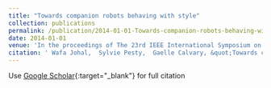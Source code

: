 ```yaml
---
title: "Towards companion robots behaving with style"
collection: publications
permalink: /publication/2014-01-01-Towards-companion-robots-behaving-with-style
date: 2014-01-01
venue: 'In the proceedings of The 23rd IEEE International Symposium on Robot and Human Interactive Communication'
citation: ' Wafa Johal,  Sylvie Pesty,  Gaelle Calvary, &quot;Towards companion robots behaving with style.&quot; In the proceedings of The 23rd IEEE International Symposium on Robot and Human Interactive Communication, 2014.'
---
```

Use [Google Scholar](https://scholar.google.com/scholar?q=Towards+companion+robots+behaving+with+style){:target="_blank"} for full citation